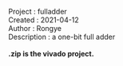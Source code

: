 Project : fulladder<br />
Created : 2021-04-12<br />
Author : Rongye<br />
Description : a one-bit full adder<br />
<br />
**.zip is the vivado project.**
